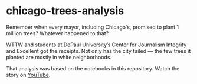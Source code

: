 # chicago-trees-analysis

Remember when every mayor, including Chicago's, promised to plant 1 million trees? Whatever happened to that?

WTTW and students at DePaul University’s Center for Journalism Integrity and Excellent got the receipts. Not only has the city failed — the few trees it planted are mostly in white neighborhoods.

That analysis was based on the notebooks in this repository. Watch the story on [YouTube](https://www.youtube.com/watch?v=vpdzGSgvCmc).
